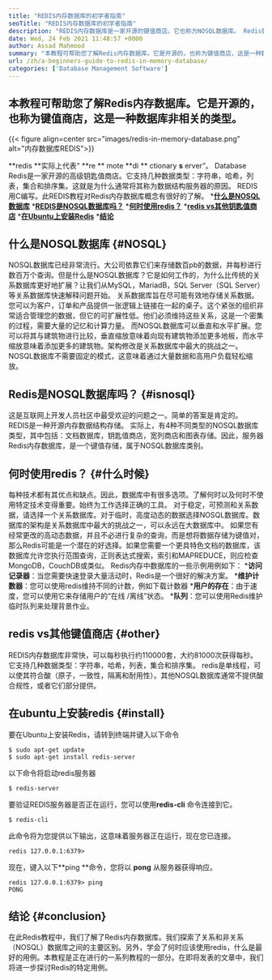 ```yaml
---
title: "REDIS内存数据库的初学者指南" 
seoTitle: "REDIS内存数据库的初学者指南" 
description: "REDIS内存数据库是一家开源的键值商店。它也称为NOSQL数据库。 Redis教程为您指导Redis的核心概念。" 
date: Wed, 24 Feb 2021 11:48:57 +0000
author: Assad Mahmood
summary: "本教程可帮助您了解Redis内存数据库。它是开源的，也称为键值商店，这是一种数据库非相关的类型。" 
url: /zh/a-beginners-guide-to-redis-in-memory-database/
categories: ['Database Management Software']
---
```


## 本教程可帮助您了解Redis内存数据库。它是开源的，也称为键值商店，这是一种数据库非相关的类型。

{{< figure align=center src="images/redis-in-memory-database.png" alt="内存数据库REDIS">}}

**redis **实际上代表“  **re **  mote  **di **  ctionary  **s**   erver”。 Database Redis是一家开源的高级钥匙值商店。它支持几种数据类型：字符串，哈希，列表，集合和排序集。这就是为什么通常将其称为数据结构服务器的原因。 REDIS用C编写。此REDIS教程对Redis内存数据库概念有很好的了解。
  ***[什么是NOSQL数据库][1]** 
  ***[REDIS是NOSQL数据库吗？][2]** 
  ***[何时使用redis？][3]** 
  ***[redis vs其他钥匙值商店][4]** 
  ***[在Ubuntu上安装Redis][5]** 
  ***[结论][6]** 

## 什么是NOSQL数据库 {#NOSQL}
NOSQL数据库已经非常流行。大公司依靠它们来存储数百pb的数据，并每秒进行数百万个查询。但是什么是NOSQL数据库？它是如何工作的，为什么比传统的关系数据库更好地扩展？让我们从MySQL，MariadB，SQL Server（SQL Server）等关系数据库快速解释问题开始。
关系数据库旨在尽可能有效地存储关系数据。您可以为客户，订单和产品提供一张逻辑上链接在一起的桌子。这个紧张的组织非常适合管理您的数据，但它的可扩展性低。他们必须维持这些关系，这是一个密集的过程，需要大量的记忆和计算力量。
而NOSQL数据库可以垂直和水平扩展。您可以将其与建筑物进行比较，垂直缩放意味着向现有建筑物添加更多地板，而水平缩放意味着添加更多的建筑物。架构修改是关系数据库中最大的挑战之一。 NOSQL数据库不需要固定的模式，这意味着通过大量数据和高用户负载轻松缩放。

## Redis是NOSQL数据库吗？   {#isnosql}
这是互联网上开发人员社区中最受欢迎的问题之一。简单的答案是肯定的。 REDIS是一种开源内存数据结构存储。
实际上，有4种不同类型的NOSQL数据库类型，其中包括：文档数据库，钥匙值商店，宽列商店和图表存储。因此，服务器Redis内存数据库，是一个键值存储，属于NOSQL数据库类别。

## 何时使用redis？   {#什么时候}
每种技术都有其优点和缺点。因此，数据库中有很多选项。了解何时以及何时不使用特定技术变得重要。始终为工作选择正确的工具。
对于稳定，可预测和关系数据，请选择一个关系数据库。对于临时，高度动态的数据选择NOSQL数据库。数据库的架构是关系数据库中最大的挑战之一，可以永远在大数据库中。
如果您有经常更改的高动态数据，并且不必进行复杂的查询，而是想将数据存储为键值对，那么Redis可能是一个潜在的好选择。如果您需要一个更具特色文档的数据库，该数据库允许您执行范围查询，正则表达式搜索，索引和MAPREDUCE，则应检查MongoDB，CouchDB或类似。
Redis内存中数据库的一些示例用例如下：
  ***访问记录器**：当您需要快速登录大量活动时，Redis是一个很好的解决方案。
  ***维护计数器**：您可以使用redis维持不同的计数，例如下载计数器
  ***用户的存在**：由于速度，您可以使用它来存储用户的“在线 /离线”状态。
  ***队列**：您可以使用Redis维护临时队列来处理背景作业。

## redis vs其他键值商店 {#other}
REDIS内存数据库非常快，可以每秒执行约110000套，大约81000次获得每秒。它支持几种数据类型：字符串，哈希，列表，集合和排序集。 redis是单线程，可以使其符合酸（原子，一致性，隔离和耐用性）。其他NOSQL数据库通常不提供酸合规性，或者它们部分提供。

## 在ubuntu上安装redis   {#install}
要在Ubuntu上安装Redis，请转到终端并键入以下命令
```
$ sudo apt-get update 
$ sudo apt-get install redis-server
```
以下命令将启动redis服务器
```
$ redis-server
```
要验证REDIS服务器是否正在运行，您可以使用**redis-cli** 命令连接到它。
```
$ redis-cli 
```
此命令将为您提供以下输出，这意味着服务器正在运行，现在您已连接。
```
redis 127.0.0.1:6379>
```
现在，键入以下**ping **命令，您将以 **pong**  从服务器获得响应。
```
redis 127.0.0.1:6379> ping
PONG
```

## 结论 {#conclusion}
在此Redis教程中，我们了解了Redis内存数据库。我们探索了关系和非关系（NOSQL）数据库之间的主要区别。另外，学会了何时应该使用redis，什么是最好的用例。本教程是正在进行的一系列教程的一部分。在即将发表的文章中，我们将进一步探讨Redis的特定用例。

  
[1]: #nosql
[2]: #isnosql
[3]: #when
[4]: #other
[5]: #install
[6]: #conclusion
